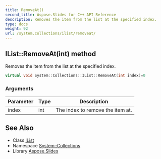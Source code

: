 ```yaml
---
title: RemoveAt()
second_title: Aspose.Slides for C++ API Reference
description: Removes the item from the list at the specified index.
type: docs
weight: 92
url: /system.collections/ilist/removeat/
---
```

## IList::RemoveAt(int) method


Removes the item from the list at the specified index.

```cpp
virtual void System::Collections::IList::RemoveAt(int index)=0
```


### Arguments

| Parameter | Type | Description |
| --- | --- | --- |
| index | int | The index to remove the item at. |

## See Also

* Class [IList](../)
* Namespace [System::Collections](../../)
* Library [Aspose.Slides](../../../)